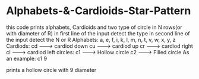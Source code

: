 # Alphabets-&-Cardioids-Star-Pattern
this code prints alphabets, Cardioids and two type of circle in N rows(or with diameter of R)
in first line of the input detect the type 
in second line of the input detect the N or R
Alphabets: 
  a, e, f, i, k, l, m, n, t, v, w, x, y, z
Cardiods: 
  cd ---> cardiod down
  cu ---> cardiod up
  cr ---> cardiod right
  cl ---> cardiod left
circles: 
  c1 ---> Hollow circle
  c2 ---> Filled circle
As an example:
 c1
 9

 prints a hollow circle with 9 diameter
